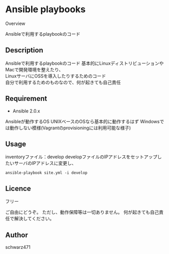 Ansible playbooks
====

Overview

Ansibleで利用するplaybookのコード  

## Description

Ansibleで利用するplaybookのコード
基本的にLinuxディストリビューションやMacで開発環境を整えたり、  
LinuxサーバにOSSを導入したりするためのコード  
自分で利用するためのものなので、何が起きても自己責任

## Requirement

- Ansible 2.0.x

Ansibleが動作するOS
UNIXベースのOSなら基本的に動作するはず
Windowsでは動作しない模様(Vagrantのprovisioningには利用可能な様子)

## Usage

inventoryファイル：develop
developファイルのIPアドレスをセットアップしたいサーバのIPアドレスに変更し、

```ansible-playbook site.yml -i develop```

## Licence

フリー

ご自由にどうぞ。
ただし、動作保障等は一切ありません。
何が起きても自己責任で解決してください。

## Author

schwarz471